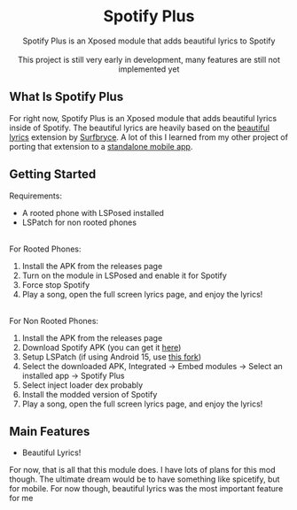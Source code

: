 <div align="center">
  
# Spotify Plus
Spotify Plus is an Xposed module that adds beautiful lyrics to Spotify<br/><br/>
This project is still very early in development, many features are still not implemented yet
</div>

## What Is Spotify Plus
For right now, Spotify Plus is an Xposed module that adds beautiful lyrics inside of Spotify. The beautiful lyrics are heavily based on the [beautiful lyrics](https://github.com/surfbryce/beautiful-lyrics) extension by [Surfbryce](https://github.com/surfbryce). A lot of this I learned from my other project of porting that extension to a [standalone mobile app](https://github.com/LeNerd46/beautiful-lyrics-mobile).

## Getting Started
Requirements:
* A rooted phone with LSPosed installed
* LSPatch for non rooted phones
<br/><br/>


For Rooted Phones:
1. Install the APK from the releases page
2. Turn on the module in LSPosed and enable it for Spotify
3. Force stop Spotify
4. Play a song, open the full screen lyrics page, and enjoy the lyrics!
<br/><br/>

For Non Rooted Phones:
1. Install the APK from the releases page
2. Download Spotify APK (you can get it [here](https://spotify.en.uptodown.com/android/download))
3. Setup LSPatch (if using Android 15, use [this fork](https://github.com/JingMatrix/LSPatch))
4. Select the downloaded APK, Integrated -> Embed modules -> Select an installed app -> Spotify Plus
5. Select inject loader dex probably
6. Install the modded version of Spotify
7. Play a song, open the full screen lyrics page, and enjoy the lyrics!

## Main Features
* Beautiful Lyrics!

For now, that is all that this module does. I have lots of plans for this mod though. The ultimate dream would be to have something like spicetify, but for mobile. For now though, beautiful lyrics was the most important feature for me

